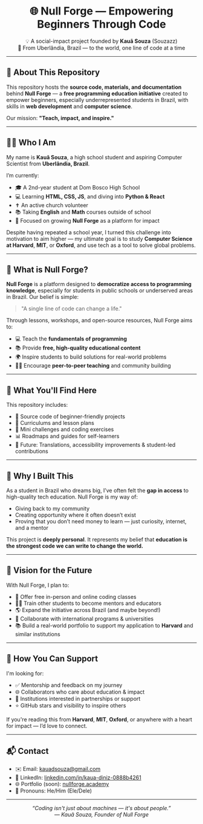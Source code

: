 <h1 align="center">🌐 Null Forge — Empowering Beginners Through Code</h1>

<p align="center">
  💡 A social-impact project founded by <b>Kauã Souza</b> (Souzazz)<br>
  🚀 From Uberlândia, Brazil — to the world, one line of code at a time
</p>

---

## 📌 About This Repository

This repository hosts the **source code, materials, and documentation** behind **Null Forge** — a **free programming education initiative** created to empower beginners, especially underrepresented students in Brazil, with skills in **web development** and **computer science**.

Our mission: **"Teach, impact, and inspire."**

---

## 👨‍💻 Who I Am

My name is **Kauã Souza**, a high school student and aspiring Computer Scientist from **Uberlândia, Brazil**.

I’m currently:

- 🎓 A 2nd-year student at Dom Bosco High School  
- 💻 Learning **HTML, CSS, JS**, and diving into **Python & React**  
- ✝️ An active church volunteer  
- 📚 Taking **English** and **Math** courses outside of school  
- 🧠 Focused on growing **Null Forge** as a platform for impact

Despite having repeated a school year, I turned this challenge into motivation to aim higher — my ultimate goal is to study **Computer Science at Harvard**, **MIT**, or **Oxford**, and use tech as a tool to solve global problems.

---

## 🚀 What is Null Forge?

**Null Forge** is a platform designed to **democratize access to programming knowledge**, especially for students in public schools or underserved areas in Brazil. Our belief is simple:

> "A single line of code can change a life."

Through lessons, workshops, and open-source resources, Null Forge aims to:

- 💻 Teach the **fundamentals of programming**
- 📚 Provide **free, high-quality educational content**
- 🌍 Inspire students to build solutions for real-world problems
- 🧑‍🏫 Encourage **peer-to-peer teaching** and community building

---

## 📂 What You'll Find Here

This repository includes:

- 📁 Source code of beginner-friendly projects
- 📖 Curriculums and lesson plans
- 🧠 Mini challenges and coding exercises
- 📊 Roadmaps and guides for self-learners
- 💬 Future: Translations, accessibility improvements & student-led contributions

---

## 🌟 Why I Built This

As a student in Brazil who dreams big, I’ve often felt the **gap in access** to high-quality tech education. Null Forge is my way of:

- Giving back to my community
- Creating opportunity where it often doesn’t exist
- Proving that you don’t need money to learn — just curiosity, internet, and a mentor

This project is **deeply personal**. It represents my belief that **education is the strongest code we can write to change the world.**

---

## 🎯 Vision for the Future

With Null Forge, I plan to:

- 📍 Offer free in-person and online coding classes
- 🧑‍🏫 Train other students to become mentors and educators
- 🌎 Expand the initiative across Brazil (and maybe beyond!)
- 🔗 Collaborate with international programs & universities
- 📚 Build a real-world portfolio to support my application to **Harvard** and similar institutions

---

## 🤝 How You Can Support

I'm looking for:

- ✅ Mentorship and feedback on my journey  
- 🌐 Collaborators who care about education & impact  
- 🏫 Institutions interested in partnerships or support  
- ⭐ GitHub stars and visibility to inspire others  

If you're reading this from **Harvard**, **MIT**, **Oxford**, or anywhere with a heart for impact — I’d love to connect.

---

## 📬 Contact

- ✉️ Email: [kauadsouza@gmail.com](mailto:kauadsouza@gmail.com)  
- 🔗 LinkedIn: [linkedin.com/in/kaua-diniz-0888b4261](https://linkedin.com/in/kaua-diniz-0888b4261)  
- 🌐 Portfolio (soon): [nullforge.academy](https://kauadsouza.github.io/Null-Forge/)  
- 🧍 Pronouns: He/Him (Ele/Dele)

---

<p align="center"><i>“Coding isn't just about machines — it's about people.”</i><br>
<i>— Kauã Souza, Founder of Null Forge</i></p>

